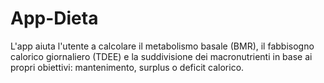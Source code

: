 # App-Dieta
L'app aiuta l'utente a calcolare il metabolismo basale (BMR), il fabbisogno calorico giornaliero (TDEE) e la suddivisione dei macronutrienti in base ai propri obiettivi: mantenimento, surplus o deficit calorico.
